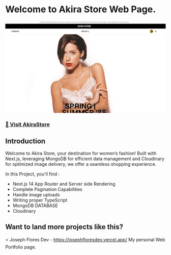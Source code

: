 # Welcome to Akira Store Web Page.
![AkiraStore](/public/akira-store.webp)

### [🚀 Visit AkiraStore](https://imagicai.vercel.app/)

## Introduction
Welcome to Akira Store, your destination for women’s fashion! Built with Next.js, leveraging MongoDB for efficient data management and Cloudinary for optimized image delivery, we offer a seamless shopping experience. 

In this Project, you'll find :
- Next.js 14 App Router and Server side Rendering
- Complete Pagination Capabilities
- Handle image uploads
- Writing proper TypeScript
- MongoDB DATABASE
- Cloudinary

## Want to land more projects like this?
⭐ Joseph Flores Dev - https://josephfloresdev.vercel.app/
My personal Web Portfolio page.